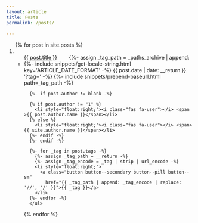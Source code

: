 ```yaml
---
layout: article
title: Posts
permalink: /posts/

---
```


<ol>
{% for post in site.posts %}
<li>
    <ul class="right-col menu">
    <a href="{{ post.permalink }}" style="margin-right:2em;">{{ post.title }}</a>
    <li style="float:right;">
      {%- include snippets/get-locale-string.html key='ARTICLE_DATE_FORMAT' -%}
      <i class="far fa-calendar-alt"></i> <span>{{ post.date | date: __return }}</span>
    </li>
      {%- assign _tag_path = _paths_archive | append: '?tag=' -%}
      {%- include snippets/prepend-baseurl.html path=_tag_path -%}

      {%- if post.author != blank -%}

	  {% if post.author != "1" %}
	    <li style="float:right;"><i class="fas fa-user"></i> <span >{{ post.author.name }}</span></li>
	  {% else %}
	    <li style="float:right;"><i class="fas fa-user"></i> <span>{{ site.author.name }}</span></li>
	  {%- endif -%}
      {%- endif -%}

      {%- for _tag in post.tags -%}
        {%- assign _tag_path = __return -%}
        {%- assign _tag_encode = _tag | strip | url_encode -%}
        <li style="float:right;">
          <a class="button button--secondary button--pill button--sm"
            href="{{ _tag_path | append: _tag_encode | replace: '//', '/' }}">{{ _tag }}</a>
        </li>
      {%- endfor -%}
      </ul>
</li>
{% endfor %}
</ol>
